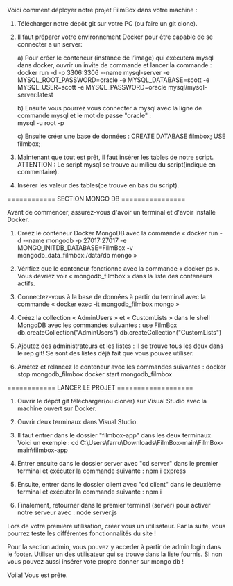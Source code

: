 Voici comment déployer notre projet FilmBox dans votre machine :

1. Télécharger notre dépôt git sur votre PC (ou faire un git clone).

2. Il faut préparer votre environnement Docker pour être capable de se connecter a un server:
   
   a) Pour créer le conteneur (instance de l’image) qui exécutera mysql dans docker, ouvrir un invite de commande et lancer la commande :
      docker run -d -p 3306:3306 --name mysql-server -e MYSQL_ROOT_PASSWORD=oracle -e MYSQL_DATABASE=scott -e MYSQL_USER=scott -e MYSQL_PASSWORD=oracle mysql/mysql-server:latest

   b) Ensuite vous pourrez vous connecter à mysql avec la ligne de commande mysql et le mot de passe "oracle" :   
      mysql -u root -p

   c) Ensuite créer une base de données :
      CREATE DATABASE filmbox;
      USE filmbox;

4. Maintenant que tout est prêt, il faut insérer les tables de notre script. ATTENTION : Le script mysql se trouve au milieu du script(indiqué en commentaire).

5. Insérer les valeur des tables(ce trouve en bas du script).

============ SECTION MONGO DB ================

Avant de commencer, assurez-vous d'avoir un terminal et d'avoir installé Docker.

1. Créez le conteneur Docker MongoDB avec la commande  « docker run -d --name mongodb -p 27017:27017 -e MONGO_INITDB_DATABASE=FilmBox -v mongodb_data_filmbox:/data/db mongo »
 
2. Vérifiez que le conteneur fonctionne avec la commande  « docker ps ». Vous devriez voir « mongodb_filmbox » dans la liste des conteneurs actifs.
 
3. Connectez-vous à la base de données à partir du terminal avec la commande « docker exec -it mongodb_filmbox mongo »
 
4. Créez la collection « AdminUsers » et « CustomLists » dans le shell MongoDB avec les commandes suivantes :
use FilmBox
db.createCollection("AdminUsers")
db.createCollection("CustomLists")
 
5. Ajoutez des administrateurs et les listes :
   Il se trouve tous les deux dans le rep git! Se sont des listes déjà fait que vous pouvez utiliser.
 
6. Arrêtez et relancez le conteneur avec les commandes suivantes :
docker stop mongodb_filmbox
docker start mongodb_filmbox

============ LANCER LE PROJET ===================
1. Ouvrir le dépôt git télécharger(ou cloner) sur Visual Studio avec la machine ouvert sur Docker.

2. Ouvrir deux terminaux dans Visual Studio.

3. Il faut entrer dans le dossier "filmbox-app" dans les deux terminaux. Voici un exemple : cd C:\Users\farru\Downloads\FilmBox-main\FilmBox-main\filmbox-app

4. Entrer ensuite dans le dossier server avec "cd server" dans le premier terminal et exécuter la commande suivante : npm i express

5. Ensuite, entrer dans le dossier client avec "cd client" dans le deuxième terminal et exécuter la commande suivante : npm i

6. Finalement, retourner dans le premier terminal (server) pour activer notre serveur avec : node server.js

Lors de votre première utilisation, créer vous un utilisateur. Par la suite, vous pourrez teste les différentes fonctionnalités du site !

Pour la section admin, vous pouvez y acceder à partir de admin login dans le footer. Utiliser un des utilisateur qui se trouve dans la liste fournis. Si non vous pouvez aussi insérer vote propre donner sur mongo db !


Voila! Vous est prête.
